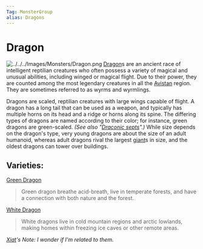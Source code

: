 ```yaml
---
Tag: MonsterGroup
alias: Dragons
---
```

# Dragon
![../../../Images/Monsters/Dragon.png](Dragon.png)
[Dragon](https://pathfinderwiki.com/wiki/Dragon)s are an ancient race of intelligent reptilian creatures who often possess a variety of magical and unusual abilities, including winged or magical flight. Due to their power, they are counted among the most legendary creatures in all the [Avistan](../../Places/Avistan.md) region. They are sometimes referred to as wyrms and wyrmlings.

Dragons are scaled, reptilian creatures with large wings capable of flight. A dragon has a long tail that can be used as a weapon, and typically has multiple horns on its head and a ridge or horns along its spine. The differing types of dragons are named according to their color; for instance, green dragons are green-scaled. _(See also "[Draconic septs](https://pathfinderwiki.com/wiki/Dragon#Draconic_septs)".)_ While size depends on the dragon's type, very young dragons are about the size of an adult humanoid, whereas adult dragons rival the largest [giant](Giant.md)s in size, and the oldest dragons can tower over buildings.

## Varieties:
[Green Dragon](Green-Dragon.md)
> Green dragon breathe acid-breath, live in temperate forests, and have a connection with both nature and the forest. 

[White Dragon](White-Dragon.md)
>White dragons live in cold mountain regions and arctic lowlands, making homes within freezing ice caves or other remote areas. 

*[Xiat](../../Party-Members/Xiat.md)'s Note: I wonder if I'm related to them.*
